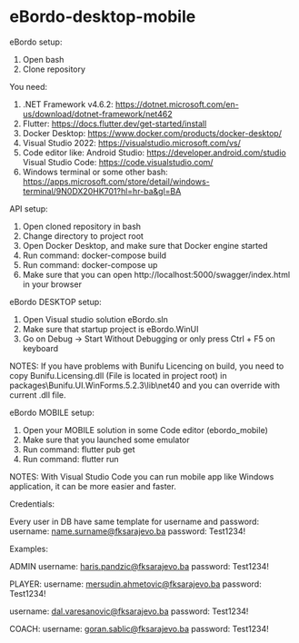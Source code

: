 # eBordo-desktop-mobile

eBordo setup:

1. Open bash
2. Clone repository

You need:

1. .NET Framework v4.6.2: https://dotnet.microsoft.com/en-us/download/dotnet-framework/net462
2. Flutter: https://docs.flutter.dev/get-started/install
3. Docker Desktop: https://www.docker.com/products/docker-desktop/
4. Visual Studio 2022: https://visualstudio.microsoft.com/vs/
5. Code editor like:
   Android Studio: https://developer.android.com/studio
   Visual Studio Code: https://code.visualstudio.com/
6. Windows terminal or some other bash: https://apps.microsoft.com/store/detail/windows-terminal/9N0DX20HK701?hl=hr-ba&gl=BA

API setup:

1. Open cloned repository in bash
2. Change directory to project root
3. Open Docker Desktop, and make sure that Docker engine started
4. Run command: docker-compose build
5. Run command: docker-compose up
6. Make sure that you can open http://localhost:5000/swagger/index.html in your browser

eBordo DESKTOP setup:

1. Open Visual studio solution eBordo.sln
2. Make sure that startup project is eBordo.WinUI
3. Go on Debug -> Start Without Debugging or only press Ctrl + F5 on keyboard

NOTES: If you have problems with Bunifu Licencing on build, you need to copy Bunifu.Licensing.dll (File is located in project root) in packages\Bunifu.UI.WinForms.5.2.3\lib\net40 and you can override with current .dll file.

eBordo MOBILE setup:

1. Open your MOBILE solution in some Code editor (ebordo_mobile)
2. Make sure that you launched some emulator
3. Run command: flutter pub get
4. Run command: flutter run

NOTES: With Visual Studio Code you can run mobile app like Windows application, it can be more easier and faster.

Credentials:

Every user in DB have same template for username and password: username: name.surname@fksarajevo.ba
password: Test1234!

Examples:

ADMIN
username: haris.pandzic@fksarajevo.ba
password: Test1234!

PLAYER:
username: mersudin.ahmetovic@fksarajevo.ba
password: Test1234!

username: dal.varesanovic@fksarajevo.ba
password: Test1234!

COACH:
username: goran.sablic@fksarajevo.ba
password: Test1234!
